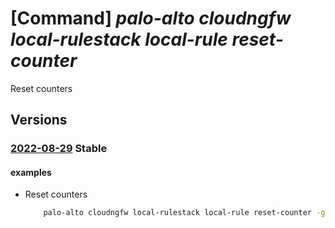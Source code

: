 # [Command] _palo-alto cloudngfw local-rulestack local-rule reset-counter_

Reset counters

## Versions

### [2022-08-29](/Resources/mgmt-plane/L3N1YnNjcmlwdGlvbnMve30vcmVzb3VyY2Vncm91cHMve30vcHJvdmlkZXJzL3BhbG9hbHRvbmV0d29ya3MuY2xvdWRuZ2Z3L2xvY2FscnVsZXN0YWNrcy97fS9sb2NhbHJ1bGVzL3t9L3Jlc2V0Y291bnRlcnM=/2022-08-29.xml) **Stable**

<!-- mgmt-plane /subscriptions/{}/resourcegroups/{}/providers/paloaltonetworks.cloudngfw/localrulestacks/{}/localrules/{}/resetcounters 2022-08-29 -->

#### examples

- Reset counters
    ```bash
        palo-alto cloudngfw local-rulestack local-rule reset-counter -g MyResourceGroup --local-rulestack-name MyLocalRulestacks --priority "1"
    ```
